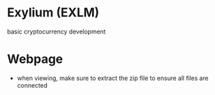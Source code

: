 # Exylium (EXLM)
basic cryptocurrency development

# Webpage
- when viewing, make sure to extract the zip file to ensure all files are connected

